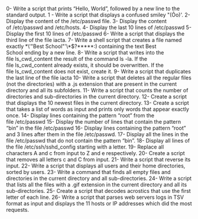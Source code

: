 0- Write a script that prints “Hello, World”, followed by a new line to the standard output.
1 - Write a script that displays a confused smiley "(Ôo)'.
2- Display the content of the /etc/passwd file.
3- Display the content of /etc/passwd and /etc/hosts.
4- Display the last 10 lines of /etc/passwd
5- Display the first 10 lines of /etc/passwd
6- Write a script that displays the third line of the file iacta.
7- Write a shell script that creates a file named exactly \*\\'"Best School"\'\\*$\?\*\*\*\*\*:) containing the text Best School ending by a new line.
8- Write a script that writes into the file ls_cwd_content the result of the command ls -la. If the file ls_cwd_content already exists, it should be overwritten. If the file ls_cwd_content does not exist, create it.
9- Write a script that duplicates the last line of the file iacta
10- Write a script that deletes all the regular files (not the directories) with a .js extension that are present in the current directory and all its subfolders.
11- Write a script that counts the number of directories and sub-directories in the current directory.
12- Create a script that displays the 10 newest files in the current directory.
13- Create a script that takes a list of words as input and prints only words that appear exactly once.
14- Display lines containing the pattern “root” from the file /etc/passwd
15- Display the number of lines that contain the pattern “bin” in the file /etc/passwd
16- Display lines containing the pattern “root” and 3 lines after them in the file /etc/passwd.
17- Display all the lines in the file /etc/passwd that do not contain the pattern “bin”.
18- Display all lines of the file /etc/ssh/sshd_config starting with a letter.
19- Replace all characters A and c from input to Z and e respectively.
20- Create a script that removes all letters c and C from input.
21- Write a script that reverse its input.
22- Write a script that displays all users and their home directories, sorted by users.
23- Write a command that finds all empty files and directories in the current directory and all sub-directories.
24- Write a script that lists all the files with a .gif extension in the current directory and all its sub-directories.
25- Create a script that decodes acrostics that use the first letter of each line.
26- Write a script that parses web servers logs in TSV format as input and displays the 11 hosts or IP addresses which did the most requests.
